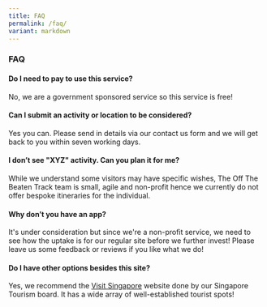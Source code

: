 ```yaml
---
title: FAQ
permalink: /faq/
variant: markdown
---
```

### **FAQ**

#### Do I need to pay to use this service?

No, we are a government sponsored service so this service is free!

#### Can I submit an activity or location to be considered?

Yes you can. Please send in details via our contact us form and we will get back to you within seven working days.

#### I don’t see "XYZ" activity. Can you plan it for me?

While we understand some visitors may have specific wishes, The Off The Beaten Track team is small, agile and non-profit hence we currently do not offer bespoke itineraries for the individual.

#### Why don’t you have an app?

It's under consideration but since we're a non-profit service, we need to see how the uptake is for our regular site before we further invest! Please leave us some feedback or reviews if you like what we do!

#### Do I have other options besides this site?

Yes, we recommend the [Visit Singapore](https://www.visitsingapore.com/) website done by our Singapore Tourism board. It has a wide array of well-established tourist spots!